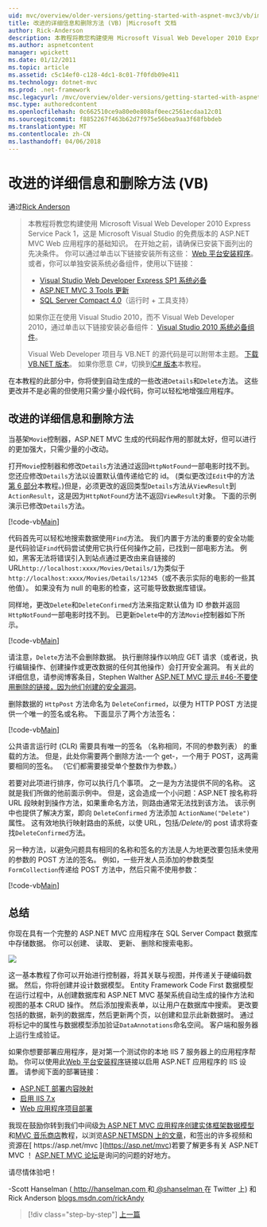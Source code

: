 ```yaml
---
uid: mvc/overview/older-versions/getting-started-with-aspnet-mvc3/vb/improving-the-details-and-delete-methods
title: 改进的详细信息和删除方法 (VB) |Microsoft 文档
author: Rick-Anderson
description: 本教程将教您构建使用 Microsoft Visual Web Developer 2010 Express Service Pack 1，这是一个 ASP.NET MVC Web 应用程序的基础知识...
ms.author: aspnetcontent
manager: wpickett
ms.date: 01/12/2011
ms.topic: article
ms.assetid: c5c14ef0-c128-4dc1-8c01-7f0fdb09e411
ms.technology: dotnet-mvc
ms.prod: .net-framework
msc.legacyurl: /mvc/overview/older-versions/getting-started-with-aspnet-mvc3/vb/improving-the-details-and-delete-methods
msc.type: authoredcontent
ms.openlocfilehash: 0c662510ce9a80e0e808af0eec2561ecdaa12c01
ms.sourcegitcommit: f8852267f463b62d7f975e56bea9aa3f68fbbdeb
ms.translationtype: MT
ms.contentlocale: zh-CN
ms.lasthandoff: 04/06/2018
---
```

<a name="improving-the-details-and-delete-methods-vb"></a>改进的详细信息和删除方法 (VB)
====================
通过[Rick Anderson](https://github.com/Rick-Anderson)

> 本教程将教您构建使用 Microsoft Visual Web Developer 2010 Express Service Pack 1，这是 Microsoft Visual Studio 的免费版本的 ASP.NET MVC Web 应用程序的基础知识。 在开始之前，请确保已安装下面列出的先决条件。 你可以通过单击以下链接安装所有这些： [Web 平台安装程序](https://www.microsoft.com/web/gallery/install.aspx?appid=VWD2010SP1Pack)。 或者，你可以单独安装系统必备组件，使用以下链接：
> 
> - [Visual Studio Web Developer Express SP1 系统必备](https://www.microsoft.com/web/gallery/install.aspx?appid=VWD2010SP1Pack)
> - [ASP.NET MVC 3 Tools 更新](https://www.microsoft.com/web/gallery/install.aspx?appsxml=&amp;appid=MVC3)
> - [SQL Server Compact 4.0](https://www.microsoft.com/web/gallery/install.aspx?appid=SQLCE;SQLCEVSTools_4_0)（运行时 + 工具支持）
> 
> 如果你正在使用 Visual Studio 2010，而不 Visual Web Developer 2010，通过单击以下链接安装必备组件： [Visual Studio 2010 系统必备组件](https://www.microsoft.com/web/gallery/install.aspx?appsxml=&amp;appid=VS2010SP1Pack)。
> 
> Visual Web Developer 项目与 VB.NET 的源代码是可以附带本主题。 [下载 VB.NET 版本](https://code.msdn.microsoft.com/Introduction-to-MVC-3-10d1b098)。 如果你愿意 C#，切换到[C# 版本](../cs/improving-the-details-and-delete-methods.md)本教程。


在本教程的此部分中，你将使到自动生成的一些改进`Details`和`Delete`方法。 这些更改并不是必需的但使用只需少量小段代码，你可以轻松地增强应用程序。

## <a name="improving-the-details-and-delete-methods"></a>改进的详细信息和删除方法

当基架`Movie`控制器，ASP.NET MVC 生成的代码起作用的那就太好，但可以进行的更加强大，只需少量的小改动。

打开`Movie`控制器和修改`Details`方法通过返回`HttpNotFound`一部电影时找不到。 您还应修改`Details`方法以设置默认值传递给它的 id。 (类似更改过`Edit`中的方法[第 6 部分](examining-the-edit-methods-and-edit-view.md)本教程。)但是，必须更改的返回类型`Details`方法从`ViewResult`到`ActionResult`，这是因为`HttpNotFound`方法不返回`ViewResult`对象。 下面的示例演示已修改`Details`方法。

[!code-vb[Main](improving-the-details-and-delete-methods/samples/sample1.vb)]

代码首先可以轻松地搜索数据使用`Find`方法。 我们内置于方法的重要的安全功能是代码验证`Find`代码尝试使用它执行任何操作之前，已找到一部电影方法。 例如，黑客无法将错误引入到站点通过更改由来自链接的 URL`http://localhost:xxxx/Movies/Details/1`为类似于`http://localhost:xxxx/Movies/Details/12345`（或不表示实际的电影的一些其他值）。 如果没有为 null 的电影的检查，这可能导致数据库错误。

同样地，更改`Delete`和`DeleteConfirmed`方法来指定默认值为 ID 参数并返回`HttpNotFound`一部电影时找不到。 已更新`Delete`中的方法`Movie`控制器如下所示。

[!code-vb[Main](improving-the-details-and-delete-methods/samples/sample2.vb)]

请注意，`Delete`方法不会删除数据。 执行删除操作以响应 GET 请求（或者说，执行编辑操作、创建操作或更改数据的任何其他操作）会打开安全漏洞。 有关此的详细信息，请参阅博客条目，Stephen Walther [ASP.NET MVC 提示 #46-不要使用删除的链接，因为他们创建的安全漏洞](http://stephenwalther.com/blog/archive/2009/01/21/asp.net-mvc-tip-46-ndash-donrsquot-use-delete-links-because.aspx)。

删除数据的 `HttpPost` 方法命名为 `DeleteConfirmed`，以便为 HTTP POST 方法提供一个唯一的签名或名称。 下面显示了两个方法签名：

[!code-vb[Main](improving-the-details-and-delete-methods/samples/sample3.vb)]

公共语言运行时 (CLR) 需要具有唯一的签名 （名称相同，不同的参数列表） 的重载的方法。 但是，此处你需要两个删除方法-一个 get-，一个用于 POST，这两需要相同的签名。 （它们都需要接受单个整数作为参数。）

若要对此项进行排序，你可以执行几个事项。 之一是为方法提供不同的名称。 这就是我们所做的他前面示例中。 但是，这会造成一个小问题：ASP.NET 按名称将 URL 段映射到操作方法，如果重命名方法，则路由通常无法找到该方法。 该示例中也提供了解决方案，即向 `DeleteConfirmed` 方法添加 `ActionName("Delete")` 属性。 这有效地执行映射路由的系统，以使 URL，包括<em>/Delete/</em>的 post 请求将查找`DeleteConfirmed`方法。

另一种方法，以避免问题具有相同的名称和签名的方法是人为地更改要包括未使用的参数的 POST 方法的签名。 例如，一些开发人员添加的参数类型`FormCollection`传递给 POST 方法中，然后只需不使用参数：

[!code-vb[Main](improving-the-details-and-delete-methods/samples/sample4.vb)]

## <a name="wrapping-up"></a>总结

你现在具有一个完整的 ASP.NET MVC 应用程序在 SQL Server Compact 数据库中存储数据。 你可以创建、 读取、 更新、 删除和搜索电影。

![](improving-the-details-and-delete-methods/_static/image1.png)

这一基本教程了你可以开始进行控制器，将其关联与视图，并传递关于硬编码数据。 然后，你将创建并设计数据模型。 Entity Framework Code First 数据模型在运行过程中，从创建数据库和 ASP.NET MVC 基架系统自动生成的操作方法和视图的基本 CRUD 操作。 然后添加搜索表单，以让用户在数据库中搜索。 更改要包括的数据，新列的数据库，然后更新两个页，以创建和显示此新数据时。 通过将标记中的属性与数据模型添加验证`DataAnnotations`命名空间。 客户端和服务器上运行生成验证。

如果你想要部署应用程序，是对第一个测试你的本地 IIS 7 服务器上的应用程序帮助。 你可以使用此[Web 平台安装程序](https://www.microsoft.com/web/gallery/install.aspx?appsxml=&amp;appid=ASPNET;)链接以启用 ASP.NET 应用程序的 IIS 设置。 请参阅下面的部署链接：

- [ASP.NET 部署内容映射](https://msdn.microsoft.com/library/dd394698.aspx)
- [启用 IIS 7.x](https://blogs.msdn.com/b/rickandy/archive/2011/03/14/enabling-iis-7-x-on-windows-7-vista-sp1-windows-2008-windows-2008-r2.aspx)
- [Web 应用程序项目部署](https://msdn.microsoft.com/library/dd394698.aspx)

我现在鼓励你转到我们中间级[为 ASP.NET MVC 应用程序创建实体框架数据模型](../../../getting-started/getting-started-with-ef-using-mvc/creating-an-entity-framework-data-model-for-an-asp-net-mvc-application.md)和[MVC 音乐商店](../../mvc-music-store/mvc-music-store-part-1.md)教程，以浏览[ASP.NETMSDN 上的文章](https://msdn.microsoft.com/library/gg416514(VS.98).aspx)，和签出的许多视频和资源在[ https://asp.net/mvc ](https://asp.net/mvc)若要了解更多有关 ASP.NET MVC ！ [ASP.NET MVC 论坛](https://forums.asp.net/1146.aspx)是询问的问题的好地方。

请尽情体验吧！

-Scott Hanselman ([ http://hanselman.com ](http://hanselman.com)和[ @shanselman ](http://twitter.com/shanselman)在 Twitter 上) 和 Rick Anderson [blogs.msdn.com/rickAndy](https://blogs.msdn.com/rickAndy)

> [!div class="step-by-step"]
> [上一篇](adding-validation-to-the-model.md)
